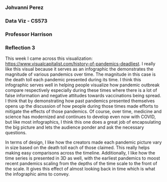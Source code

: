 ### Johvanni Perez
### Data Viz - CS573
### Professor Harrison
### Reflection 3

This week I came across this visualization: https://www.visualcapitalist.com/history-of-pandemics-deadliest. I really like this visual because it serves as an infographic the demonstrates the magnitude of various pandemics over time. The magnitude in this case is the death toll each pandemic presented during its time. I think this infographic serves well in helping people visualize how pandemic outbreak compare respectively especially during these times where there is a lot of false information and negative attitudes towards vaccinations being spread. I think that by demonstrating how past pandemics presented themselves opens up the discussion of how people during those times made efforts to mitigate the effects of those pandemics. Of course, over time, medicine and science has modernized and continues to develop even now with COVID, but like most infographics, I think this one does a great job of encapsulating the big picture and lets the audience ponder and ask the necessary questions.

In terms of design, I like how the creators made each pandemic picture vary in size based on the death toll each of those claimed. This really helps making easy comparisons across the timeline. Additionally, I like how the time series is presented in 3D as well, with the earliest pandemics to moost recent pandemics scaling from the depths of the time scale to the front of the scale. It gives this effect of almost looking back in time which is what the infographic aims to convey.
